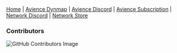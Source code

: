 [Home](https://github.com/Avience/AvienceDocs/wiki) | [Avience Dynmap](http://avience.co.uk/) | [Avience Discord](https://discord.gg/t6qhTsT) | [Avience Subscription](https://discord.com/channels/216964456452849664/role-subscriptions) | [Network Discord](https://discord.gg/3HKdGvNaqR) | [Network Store](https://jaystechvault.craftingstore.net/category/234313)

### Contributors
![GitHub Contributors Image](https://contrib.rocks/image?repo=Avience/AvienceDocs)
